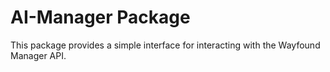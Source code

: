 # AI-Manager Package

This package provides a simple interface for interacting with the Wayfound Manager API.
